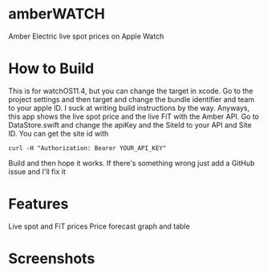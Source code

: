 # amberWATCH
Amber Electric live spot prices on Apple Watch

# How to Build
This is for watchOS11.4, but you can change the target in xcode. Go to the project settings and then target and change the bundle identifier and team to your apple ID. I suck at writing build instructions by the way. Anyways, this app shows the live spot price and the live FiT with the Amber API. Go to DataStore.swift and change the apiKey and the SiteId to your API and Site ID. You can get the site id with 

```curl -H "Authorization: Bearer YOUR_API_KEY"```

Build and then hope it works. If there's something wrong just add a GitHub issue and I'll fix it

# Features
Live spot and FiT prices
Price forecast graph and table

# Screenshots
